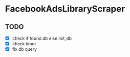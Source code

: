 # FacebookAdsLibraryScraper

## TODO
- [x] check if found.db else init_db
- [x] check timer
- [x] fix db query